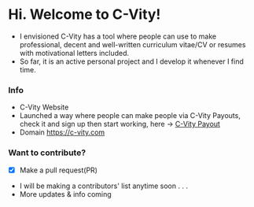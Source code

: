 # Hi. Welcome to C-Vity!
- I envisioned C-Vity has a tool where people can use to make professional, decent and well-written curriculum vitae/CV or resumes with motivational letters included.
- So far, it is an active personal project and I develop it whenever I find time.

### Info
 - C-Vity Website
 - Launched a way where people can make people via C-Vity Payouts, check it and sign up then start working, here -> [C-Vity Payout](https://c-vity.com/payouts)
 - Domain https://c-vity.com

### Want to contribute?
- [x] Make a pull request(PR)
- I will be making a contributors' list anytime soon . . .
- More updates & info coming
